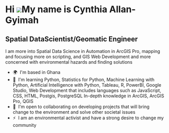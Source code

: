 Hi ![](https://user-images.githubusercontent.com/18350557/176309783-0785949b-9127-417c-8b55-ab5a4333674e.gif)My name is Cynthia Allan-Gyimah
============================================================================================================================================

Spatial DataScientist/Geomatic Engineer
---------------------------------------

I am more into Spatial Data Science in Automation in ArcGIS Pro, mapping and focusing more on scripting, and GIS Web Development and more concerned with environmental hazards and finding solutions

*   🌍  I'm based in Ghana
*   🧠  I'm learning Python, Statistics for Python, Machine Learning with Python, Artificial Intelligence with Python, Tableau, R, PowerBI, Google Studio, 
         Web Development that includes languages such as JavaScript, CSS, HTML, Postgis, PostgreSQL
         In-depth knowledge in ArcGIS, ArcGIS Pro, QGIS
*   🤝  I'm open to collaborating on developing projects that will bring change to the environment and solve other societal issues
*   ⚡  l am an environmental activist and have a strong desire to change my community<a href="https://www.github.com/gimah" target="_blank" rel="no-referrer">
                  


            
